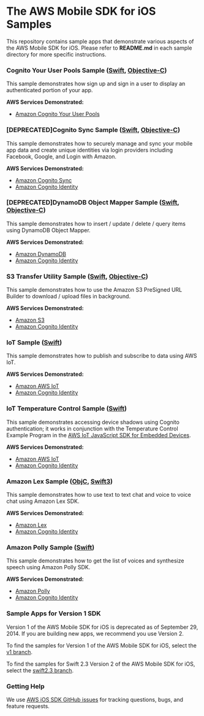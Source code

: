 # The AWS Mobile SDK for iOS Samples

This repository contains sample apps that demonstrate various aspects of the AWS Mobile SDK for iOS. Please refer to **README.md** in each sample directory for more specific instructions.

### Cognito Your User Pools Sample  ([Swift](https://github.com/awslabs/aws-sdk-ios-samples/tree/master/CognitoYourUserPools-Sample/Swift), [Objective-C](https://github.com/awslabs/aws-sdk-ios-samples/tree/master/CognitoYourUserPools-Sample/Objective-C/))

This sample demonstrates how sign up and sign in a user to display an authenticated portion of your app.

**AWS Services Demonstrated:**

* [Amazon Cognito Your User Pools](http://aws.amazon.com/cognito/)

### [DEPRECATED]Cognito Sync Sample ([Swift](https://github.com/awslabs/aws-sdk-ios-samples/tree/master/[DEPRECATED]CognitoSync-Sample/Swift/), [Objective-C](https://github.com/awslabs/aws-sdk-ios-samples/tree/master/[DEPRECATED]CognitoSync-Sample/Objective-C/))

This sample demonstrates how to securely manage and sync your mobile app data and create unique identities via login providers including Facebook, Google, and Login with Amazon.

**AWS Services Demonstrated:**

* [Amazon Cognito Sync](http://aws.amazon.com/cognito/)
* [Amazon Cognito Identity](http://aws.amazon.com/cognito/)

### [DEPRECATED]DynamoDB Object Mapper Sample ([Swift](https://github.com/awslabs/aws-sdk-ios-samples/tree/master/[DEPRECATED]DynamoDBObjectMapper-Sample/Swift/), [Objective-C](https://github.com/awslabs/aws-sdk-ios-samples/tree/master/[DEPRECATED]DynamoDBObjectMapper-Sample/Objective-C/))

This sample demonstrates how to insert / update / delete / query items using DynamoDB Object Mapper.

**AWS Services Demonstrated:**

* [Amazon DynamoDB](http://aws.amazon.com/dynamodb/)
* [Amazon Cognito Identity](http://aws.amazon.com/cognito/)

### S3 Transfer Utility Sample ([Swift](https://github.com/awslabs/aws-sdk-ios-samples/tree/master/S3TransferUtility-Sample/Swift/), [Objective-C](https://github.com/awslabs/aws-sdk-ios-samples/tree/master/S3TransferUtility-Sample/Objective-C/))

This sample demonstrates how to use the Amazon S3 PreSigned URL Builder to download / upload files in background.

**AWS Services Demonstrated:**

* [Amazon S3](http://aws.amazon.com/s3/)
* [Amazon Cognito Identity](http://aws.amazon.com/cognito/)

### IoT Sample ([Swift](https://github.com/awslabs/aws-sdk-ios-samples/tree/master/IoT-Sample/Swift/))

This sample demonstrates how to publish and subscribe to data using AWS IoT.

**AWS Services Demonstrated:**

* [Amazon AWS IoT](http://aws.amazon.com/iot/)
* [Amazon Cognito Identity](http://aws.amazon.com/cognito/)

### IoT Temperature Control Sample ([Swift](https://github.com/awslabs/aws-sdk-ios-samples/tree/master/IoTTemperatureControl-Sample/Swift/))

This sample demonstrates accessing device shadows using Cognito authentication; it works in conjunction with the Temperature Control Example Program in the [AWS IoT JavaScript SDK for Embedded Devices](https://github.com/aws/aws-iot-device-sdk-js).

**AWS Services Demonstrated:**

* [Amazon AWS IoT](http://aws.amazon.com/iot/)
* [Amazon Cognito Identity](http://aws.amazon.com/cognito/)

### Amazon Lex Sample ([ObjC](https://github.com/awslabs/aws-sdk-ios-samples/tree/master/Lex-Sample/ObjC/), [Swift3](https://github.com/awslabs/aws-sdk-ios-samples/tree/master/Lex-Sample/swift-3/))

This sample demonstrates how to use text to text chat and voice to voice chat using Amazon Lex SDK.

**AWS Services Demonstrated:**

* [Amazon Lex](http://aws.amazon.com/lex/)
* [Amazon Cognito Identity](http://aws.amazon.com/cognito/)

### Amazon Polly Sample ([Swift](https://github.com/awslabs/aws-sdk-ios-samples/tree/master/Polly-Sample/Swift/))

This sample demonstrates how to get the list of voices and synthesize speech using Amazon Polly SDK.

**AWS Services Demonstrated:**

* [Amazon Polly](http://aws.amazon.com/polly/)
* [Amazon Cognito Identity](http://aws.amazon.com/cognito/)

### Sample Apps for Version 1 SDK

Version 1 of the AWS Mobile SDK for iOS is deprecated as of September 29, 2014. If you are building new apps, we recommend you use Version 2.

To find the samples for Version 1 of the AWS Mobile SDK for iOS, select the [v1 branch](https://github.com/awslabs/aws-sdk-ios-samples/tree/v1).

To find the samples for Swift 2.3 Version 2 of the AWS Mobile SDK for iOS, select the [swift2.3 branch](https://github.com/awslabs/aws-sdk-ios-samples/tree/swift2.3).

### Getting Help

We use [AWS iOS SDK GitHub issues](https://github.com/aws/aws-sdk-ios/issues) for tracking questions, bugs, and feature requests.
